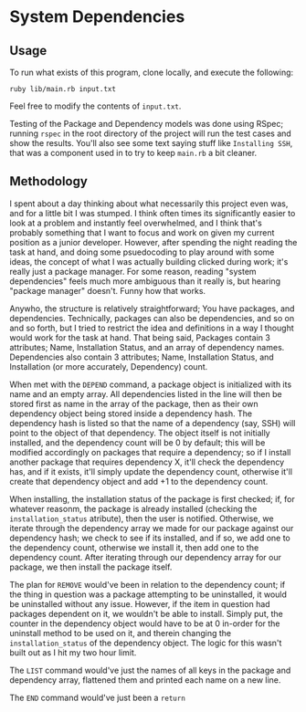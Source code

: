 # System Dependencies

## Usage

To run what exists of this program, clone locally, and execute the following:

```
ruby lib/main.rb input.txt
```

Feel free to modify the contents of `input.txt`.

Testing of the Package and Dependency models was done using RSpec; running `rspec` in the root directory of the project will run the test cases and show the results. You'll also see some text saying stuff like `Installing SSH`, that was a component used in to try to keep `main.rb` a bit cleaner.

## Methodology

I spent about a day thinking about what necessarily this project even was, and for a little bit I was stumped. I think often times its significantly easier to look at a problem and instantly feel overwhelmed, and I think that's probably something that I want to focus and work on given my current position as a junior developer. However, after spending the night reading the task at hand, and doing some psuedocoding to play around with some ideas, the concept of what I was actually building clicked during work; it's really just a package manager. For some reason, reading "system dependencies" feels much more ambiguous than it really is, but hearing "package manager" doesn't. Funny how that works.



Anywho, the structure is relatively straightforward; You have packages, and dependencies. Technically, packages can also be dependencies, and so on and so forth, but I tried to restrict the idea and definitions in a way I thought would work for the task at hand. That being said, Packages contain 3 attributes; Name, Installation Status, and an array of dependency names. Dependencies also contain 3 attributes; Name, Installation Status, and Installation (or more accurately, Dependency) count. 

When met with the `DEPEND` command, a package object is initialized with its name and an empty array. All dependencies listed in the line will then be stored first as name in the array of the package, then as their own dependency object being stored inside a dependency hash. The dependency hash is listed so that the name of a dependency (say, SSH) will point to the object of that dependency. The object itself is not initially installed, and the dependency count will be 0 by default; this will be modified accordingly on packages that require a dependency; so if I install another package that requires dependency X, it'll check the dependency has, and if it exists, it'll simply update the dependency count, otherwise it'll create that dependency object and add +1 to the dependency count.

When installing, the installation status of the package is first checked; if, for whatever reasonm, the package is already installed (checking the `installation_status` atribute), then the user is notified. Otherwise, we iterate through the dependency array we made for our package against our dependency hash; we check to see if its installed, and if so, we add one to the dependency count, otherwise we install it, then add one to the dependency count. After iterating through our dependency array for our package, we then install the package itself.

The plan for `REMOVE` would've been in relation to the dependency count; if the thing in question was a package attempting to be uninstalled, it would be uninstalled without any issue. However, if the item in question had packages dependent on it, we wouldn't be able to install. Simply put, the counter in the dependency object would have to be at 0 in-order for the uninstall method to be used on it, and therein changing the `installation_status` of the dependency object. The logic for this wasn't built out as I hit my two hour limit.

The `LIST` command would've just the names of all keys in the package and dependency array, flattened them and printed each name on a new line.

The `END` command would've just been a `return`
